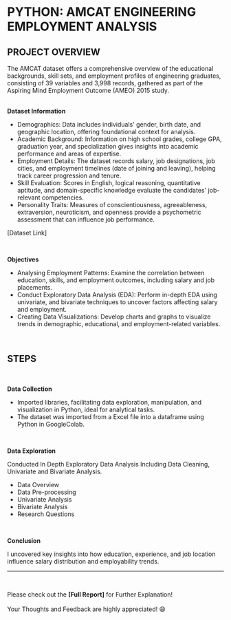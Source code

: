 # PYTHON: AMCAT ENGINEERING EMPLOYMENT ANALYSIS 

## PROJECT OVERVIEW

The AMCAT dataset offers a comprehensive overview of the educational backgrounds, skill sets, and employment profiles of engineering graduates, consisting of 39 variables and 3,998 records, gathered as part of the Aspiring Mind Employment Outcome (AMEO) 2015 study. 
<br />
<br />

**Dataset Information**

- Demographics: Data includes individuals' gender, birth date, and geographic location, offering foundational context for analysis.
-	Academic Background: Information on high school grades, college GPA, graduation year, and specialization gives insights into academic performance and areas of expertise.
-	Employment Details: The dataset records salary, job designations, job cities, and employment timelines (date of joining and leaving), helping track career progression and tenure.
-	Skill Evaluation: Scores in English, logical reasoning, quantitative aptitude, and domain-specific knowledge evaluate the candidates' job-relevant competencies.
-	Personality Traits: Measures of conscientiousness, agreeableness, extraversion, neuroticism, and openness provide a psychometric assessment that can influence job performance.

[Dataset Link]

<br />

**Objectives**

-	Analysing Employment Patterns: Examine the correlation between education, skills, and employment outcomes, including salary and job placements.
-	Conduct Exploratory Data Analysis (EDA): Perform in-depth EDA using univariate, and bivariate techniques to uncover factors affecting salary and employment.
-	Creating Data Visualizations: Develop charts and graphs to visualize trends in demographic, educational, and employment-related variables.

<br />

## STEPS
<br />

**Data Collection**
  - Imported libraries, facilitating data exploration, manipulation, and visualization in Python, ideal for analytical tasks.
  - The dataset was imported from a Excel file into a dataframe using Python in GoogleColab.
<br />

**Data Exploration**

Conducted In Depth Exploratory Data Analysis Including Data Cleaning, Univariate and Bivariate Analysis.
- Data Overview
- Data Pre-processing
- Univariate Analysis
- Bivariate Analysis
- Research Questions
<br />

**Conclusion**

I uncovered key insights into how education, experience, and job location influence salary distribution and employability trends.

---
<br />

Please check out the **[Full Report]** for Further Explanation!<br />
\
Your Thoughts and Feedback are highly appreciated! :smile:<br />






